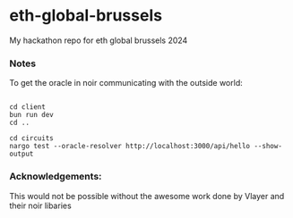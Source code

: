 # eth-global-brussels

My hackathon repo for eth global brussels 2024

### Notes

To get the oracle in noir communicating with the outside world:

```

cd client
bun run dev
cd ..

cd circuits
nargo test --oracle-resolver http://localhost:3000/api/hello --show-output
```

### Acknowledgements:

This would not be possible without the awesome work done by Vlayer and their noir libaries
